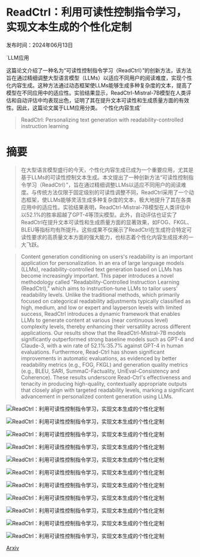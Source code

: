 # ReadCtrl：利用可读性控制指令学习，实现文本生成的个性化定制

发布时间：2024年06月13日

`LLM应用

这篇论文介绍了一种名为“可读性控制指令学习（ReadCtrl）”的创新方法，该方法旨在通过精细调整大型语言模型（LLMs）以适应不同用户的阅读难度，实现个性化内容生成。这种方法通过动态框架使LLMs能够生成多种复杂度的文本，提高了模型在不同应用中的适应性。实验结果显示，ReadCtrl-Mistral-7B模型在人类评估和自动评估中均表现出色，证明了其在提升文本可读性和生成质量方面的有效性。因此，这篇论文属于LLM应用分类。` `个性化内容生成`

> ReadCtrl: Personalizing text generation with readability-controlled instruction learning

# 摘要

> 在大型语言模型盛行的今天，个性化内容生成已成为一个重要应用，尤其是基于LLMs的可读性控制文本生成。本文提出了一种创新方法“可读性控制指令学习（ReadCtrl）”，旨在通过精细调整LLMs以适应不同用户的阅读难度。与传统方法仅限于固定级别的可读性调整不同，ReadCtrl采用了一个动态框架，使LLMs能够灵活生成多种复杂度的文本，极大地提升了其在各类应用中的适应性。实验结果表明，ReadCtrl-Mistral-7B模型在人类评估中以52.1%的胜率超越了GPT-4等顶尖模型。此外，自动评估也证实了ReadCtrl在提升文本可读性和生成质量方面的显著效果，如FOG、FKGL、BLEU等指标均有所提升。这些成果不仅展示了ReadCtrl在生成符合特定可读性要求的高质量文本方面的强大能力，也标志着个性化内容生成技术的一大飞跃。

> Content generation conditioning on users's readability is an important application for personalization. In an era of large language models (LLMs), readability-controlled text generation based on LLMs has become increasingly important. This paper introduces a novel methodology called "Readability-Controlled Instruction Learning (ReadCtrl)," which aims to instruction-tune LLMs to tailor users' readability levels. Unlike the traditional methods, which primarily focused on categorical readability adjustments typically classified as high, medium, and low or expert and layperson levels with limited success, ReadCtrl introduces a dynamic framework that enables LLMs to generate content at various (near continuous level) complexity levels, thereby enhancing their versatility across different applications. Our results show that the ReadCtrl-Mistral-7B models significantly outperformed strong baseline models such as GPT-4 and Claude-3, with a win rate of 52.1%:35.7% against GPT-4 in human evaluations. Furthermore, Read-Ctrl has shown significant improvements in automatic evaluations, as evidenced by better readability metrics (e.g., FOG, FKGL) and generation quality metrics (e.g., BLEU, SARI, SummaC-Factuality, UniEval-Consistency and Coherence). These results underscore Read-Ctrl's effectiveness and tenacity in producing high-quality, contextually appropriate outputs that closely align with targeted readability levels, marking a significant advancement in personalized content generation using LLMs.

![ReadCtrl：利用可读性控制指令学习，实现文本生成的个性化定制](../../../paper_images/2406.09205/average_curve.png)

![ReadCtrl：利用可读性控制指令学习，实现文本生成的个性化定制](../../../paper_images/2406.09205/flow-trans-dark-zoom.png)

![ReadCtrl：利用可读性控制指令学习，实现文本生成的个性化定制](../../../paper_images/2406.09205/x1.png)

![ReadCtrl：利用可读性控制指令学习，实现文本生成的个性化定制](../../../paper_images/2406.09205/x2.png)

![ReadCtrl：利用可读性控制指令学习，实现文本生成的个性化定制](../../../paper_images/2406.09205/all_sum_readability_dist.png)

![ReadCtrl：利用可读性控制指令学习，实现文本生成的个性化定制](../../../paper_images/2406.09205/asset_full.png)

![ReadCtrl：利用可读性控制指令学习，实现文本生成的个性化定制](../../../paper_images/2406.09205/snli_full.png)

![ReadCtrl：利用可读性控制指令学习，实现文本生成的个性化定制](../../../paper_images/2406.09205/paws_full.png)

![ReadCtrl：利用可读性控制指令学习，实现文本生成的个性化定制](../../../paper_images/2406.09205/wikismall_full.png)

![ReadCtrl：利用可读性控制指令学习，实现文本生成的个性化定制](../../../paper_images/2406.09205/multinli_full.png)

![ReadCtrl：利用可读性控制指令学习，实现文本生成的个性化定制](../../../paper_images/2406.09205/mrpc_full.png)

[Arxiv](https://arxiv.org/abs/2406.09205)